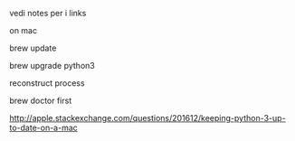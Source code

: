 vedi notes per i links

on mac

brew update

brew upgrade python3

reconstruct process

brew doctor first

http://apple.stackexchange.com/questions/201612/keeping-python-3-up-to-date-on-a-mac
